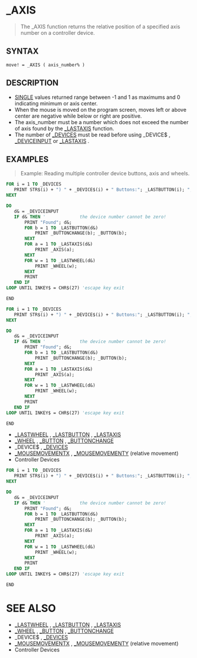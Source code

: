 # _AXIS
> The _AXIS function returns the relative position of a specified axis number on a controller device.

## SYNTAX
`move! = _AXIS ( axis_number% )`

## DESCRIPTION
* [SINGLE](SINGLE.md) values returned range between -1 and 1 as maximums and 0 indicating minimum or axis center.
* When the mouse is moved on the program screen, moves left or above center are negative while below or right are positive.
* The axis_number must be a number which does not exceed the number of axis found by the [_LASTAXIS](_LASTAXIS.md) function.
* The number of [_DEVICES](_DEVICES.md) must be read before using _DEVICE$ , [_DEVICEINPUT](_DEVICEINPUT.md) or [_LASTAXIS](_LASTAXIS.md) .


## EXAMPLES
> Example: Reading multiple controller device buttons, axis and wheels.

```vb
FOR i = 1 TO _DEVICES
   PRINT STR$(i) + ") " + _DEVICE$(i) + " Buttons:"; _LASTBUTTON(i); ",Axis:"; _LASTAXIS(i); ",Wheel:"; _LASTWHEEL(i)
NEXT

DO
   d& = _DEVICEINPUT
   IF d& THEN '             the device number cannot be zero!
       PRINT "Found"; d&;
       FOR b = 1 TO _LASTBUTTON(d&)
           PRINT _BUTTONCHANGE(b); _BUTTON(b);
       NEXT
       FOR a = 1 TO _LASTAXIS(d&)
           PRINT _AXIS(a);
       NEXT
       FOR w = 1 TO _LASTWHEEL(d&)
           PRINT _WHEEL(w);
       NEXT
       PRINT
   END IF
LOOP UNTIL INKEY$ = CHR$(27) 'escape key exit

END
```


```vb
FOR i = 1 TO _DEVICES
   PRINT STR$(i) + ") " + _DEVICE$(i) + " Buttons:"; _LASTBUTTON(i); ",Axis:"; _LASTAXIS(i); ",Wheel:"; _LASTWHEEL(i)
NEXT

DO
   d& = _DEVICEINPUT
   IF d& THEN '             the device number cannot be zero!
       PRINT "Found"; d&;
       FOR b = 1 TO _LASTBUTTON(d&)
           PRINT _BUTTONCHANGE(b); _BUTTON(b);
       NEXT
       FOR a = 1 TO _LASTAXIS(d&)
           PRINT _AXIS(a);
       NEXT
       FOR w = 1 TO _LASTWHEEL(d&)
           PRINT _WHEEL(w);
       NEXT
       PRINT
   END IF
LOOP UNTIL INKEY$ = CHR$(27) 'escape key exit

END
```

* [_LASTWHEEL](_LASTWHEEL.md) , [_LASTBUTTON](_LASTBUTTON.md) , [_LASTAXIS](_LASTAXIS.md)
* [_WHEEL](_WHEEL.md) , [_BUTTON](_BUTTON.md) , [_BUTTONCHANGE](_BUTTONCHANGE.md)
* _DEVICE$ , [_DEVICES](_DEVICES.md)
* [_MOUSEMOVEMENTX](_MOUSEMOVEMENTX.md) , [_MOUSEMOVEMENTY](_MOUSEMOVEMENTY.md) (relative movement)
* Controller Devices

```vb
FOR i = 1 TO _DEVICES
   PRINT STR$(i) + ") " + _DEVICE$(i) + " Buttons:"; _LASTBUTTON(i); ",Axis:"; _LASTAXIS(i); ",Wheel:"; _LASTWHEEL(i)
NEXT

DO
   d& = _DEVICEINPUT
   IF d& THEN '             the device number cannot be zero!
       PRINT "Found"; d&;
       FOR b = 1 TO _LASTBUTTON(d&)
           PRINT _BUTTONCHANGE(b); _BUTTON(b);
       NEXT
       FOR a = 1 TO _LASTAXIS(d&)
           PRINT _AXIS(a);
       NEXT
       FOR w = 1 TO _LASTWHEEL(d&)
           PRINT _WHEEL(w);
       NEXT
       PRINT
   END IF
LOOP UNTIL INKEY$ = CHR$(27) 'escape key exit

END
```



# SEE ALSO
* [_LASTWHEEL](_LASTWHEEL.md) , [_LASTBUTTON](_LASTBUTTON.md) , [_LASTAXIS](_LASTAXIS.md)
* [_WHEEL](_WHEEL.md) , [_BUTTON](_BUTTON.md) , [_BUTTONCHANGE](_BUTTONCHANGE.md)
* _DEVICE$ , [_DEVICES](_DEVICES.md)
* [_MOUSEMOVEMENTX](_MOUSEMOVEMENTX.md) , [_MOUSEMOVEMENTY](_MOUSEMOVEMENTY.md) (relative movement)
* Controller Devices

